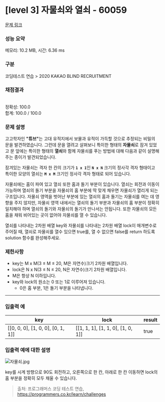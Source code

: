# [level 3] 자물쇠와 열쇠 - 60059 

[문제 링크](https://school.programmers.co.kr/learn/courses/30/lessons/60059) 

### 성능 요약

메모리: 10.2 MB, 시간: 6.36 ms

### 구분

코딩테스트 연습 > 2020 KAKAO BLIND RECRUITMENT

### 채점결과

<br/>정확성: 100.0<br/>합계: 100.0 / 100.0

### 문제 설명

<p style="user-select: auto;">고고학자인  <strong style="user-select: auto;">"튜브"</strong>는 고대 유적지에서 보물과 유적이 가득할 것으로 추정되는 비밀의 문을 발견하였습니다. 그런데 문을 열려고 살펴보니 특이한 형태의 <strong style="user-select: auto;">자물쇠</strong>로 잠겨 있었고 문 앞에는 특이한 형태의 <strong style="user-select: auto;">열쇠</strong>와 함께 자물쇠를 푸는 방법에 대해 다음과 같이 설명해 주는 종이가 발견되었습니다.</p>

<p style="user-select: auto;">잠겨있는 자물쇠는 격자 한 칸의 크기가  <strong style="user-select: auto;"><code style="user-select: auto;">1 x 1</code></strong>인  <strong style="user-select: auto;"><code style="user-select: auto;">N x N</code></strong> 크기의 정사각 격자 형태이고 특이한 모양의 열쇠는 <strong style="user-select: auto;"><code style="user-select: auto;">M x M</code></strong> 크기인 정사각 격자 형태로 되어 있습니다.</p>

<p style="user-select: auto;">자물쇠에는 홈이 파여 있고 열쇠 또한 홈과 돌기 부분이 있습니다. 열쇠는 회전과 이동이 가능하며 열쇠의 돌기 부분을 자물쇠의 홈 부분에 딱 맞게 채우면 자물쇠가 열리게 되는 구조입니다. 자물쇠 영역을 벗어난 부분에 있는 열쇠의 홈과 돌기는 자물쇠를 여는 데 영향을 주지 않지만, 자물쇠 영역 내에서는 열쇠의 돌기 부분과 자물쇠의 홈 부분이 정확히 일치해야 하며 열쇠의 돌기와 자물쇠의 돌기가 만나서는 안됩니다. 또한 자물쇠의 모든 홈을 채워 비어있는 곳이 없어야 자물쇠를 열 수 있습니다.</p>

<p style="user-select: auto;">열쇠를 나타내는 2차원 배열 key와 자물쇠를 나타내는 2차원 배열 lock이 매개변수로 주어질 때, 열쇠로 자물쇠를 열수 있으면 true를, 열 수 없으면 false를 return 하도록 solution 함수를 완성해주세요.</p>

<h3 style="user-select: auto;">제한사항</h3>

<ul style="user-select: auto;">
<li style="user-select: auto;">key는 M x M(3 ≤ M ≤ 20, M은 자연수)크기 2차원 배열입니다.</li>
<li style="user-select: auto;">lock은 N x N(3 ≤ N ≤ 20, N은 자연수)크기 2차원 배열입니다.</li>
<li style="user-select: auto;">M은 항상 N 이하입니다.</li>
<li style="user-select: auto;">key와 lock의 원소는 0 또는 1로 이루어져 있습니다.

<ul style="user-select: auto;">
<li style="user-select: auto;">0은 홈 부분, 1은 돌기 부분을 나타냅니다.</li>
</ul></li>
</ul>

<hr style="user-select: auto;">

<h3 style="user-select: auto;">입출력 예</h3>
<table class="table" style="user-select: auto;">
        <thead style="user-select: auto;"><tr style="user-select: auto;">
<th style="user-select: auto;">key</th>
<th style="user-select: auto;">lock</th>
<th style="user-select: auto;">result</th>
</tr>
</thead>
        <tbody style="user-select: auto;"><tr style="user-select: auto;">
<td style="user-select: auto;">[[0, 0, 0], [1, 0, 0], [0, 1, 1]]</td>
<td style="user-select: auto;">[[1, 1, 1], [1, 1, 0], [1, 0, 1]]</td>
<td style="user-select: auto;">true</td>
</tr>
</tbody>
      </table>
<h3 style="user-select: auto;">입출력 예에 대한 설명</h3>

<p style="user-select: auto;"><img src="https://grepp-programmers.s3.amazonaws.com/files/production/469703690b/79f2f473-5d13-47b9-96e0-a10e17b7d49a.jpg" title="" alt="자물쇠.jpg" style="user-select: auto;"></p>

<p style="user-select: auto;">key를 시계 방향으로 90도 회전하고, 오른쪽으로 한 칸, 아래로 한 칸 이동하면 lock의 홈 부분을 정확히 모두 채울 수 있습니다.</p>


> 출처: 프로그래머스 코딩 테스트 연습, https://programmers.co.kr/learn/challenges